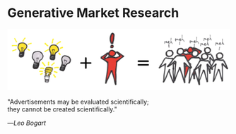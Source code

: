 # Generative Market Research

![](../.gitbook/assets/framework-lean-startup-playbook-generative-market-research.png)

"Advertisements may be evaluated scientifically;  
they cannot be created scientifically."

—_Leo Bogart_

